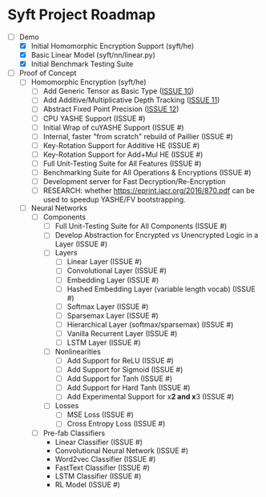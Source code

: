 # Syft Project Roadmap


- [ ] Demo
    - [x] Initial Homomorphic Encryption Support (syft/he)
    - [x] Basic Linear Model (syft/nn/linear.py)
    - [x] Initial Benchmark Testing Suite
- [ ] Proof of Concept
    - [ ] Homomorphic Encryption (syft/he)
      - [ ] Add Generic Tensor as Basic Type ([ISSUE 10](https://github.com/OpenMined/Syft/issues/10))
      - [ ] Add Additive/Multiplicative Depth Tracking ([ISSUE 11](https://github.com/OpenMined/Syft/issues/11))
      - [ ] Abstract Fixed Point Precision ([ISSUE 12](https://github.com/OpenMined/Syft/issues/12))
      - [ ] CPU YASHE Support (ISSUE #)
      - [ ] Initial Wrap of cuYASHE Support (ISSUE #)
      - [ ] Internal, faster "from scratch" rebuild of Paillier (ISSUE #)
      - [ ] Key-Rotation Support for Additive HE (ISSUE #)
      - [ ] Key-Rotation Support for Add+Mul HE (ISSUE #)
      - [ ] Full Unit-Testing Suite for All Features (ISSUE #)
      - [ ] Benchmarking Suite for All Operations & Encryptions (ISSUE #)
      - [ ] Development server for Fast Decryption/Re-Encryption
      - [ ] RESEARCH: whether https://eprint.iacr.org/2016/870.pdf can be used to speedup YASHE/FV bootstrapping.
    - [ ] Neural Networks
      - [ ] Components
        - [ ] Full Unit-Testing Suite for All Components (ISSUE #)
        - [ ] Develop Abstraction for Encrypted vs Unencrypted Logic in a Layer (ISSUE #)
        - [ ] Layers
          - [ ] Linear Layer (ISSUE #)
          - [ ] Convolutional Layer (ISSUE #)
          - [ ] Embedding Layer (ISSUE #)
          - [ ] Hashed Embedding Layer (variable length vocab) (ISSUE #)  
          - [ ] Softmax Layer (ISSUE #)
          - [ ] Sparsemax Layer (ISSUE #)
          - [ ] Hierarchical Layer (softmax/sparsemax) (ISSUE #)
          - [ ] Vanilla Recurrent Layer (ISSUE #)
          - [ ] LSTM Layer (ISSUE #)
        - [ ] Nonlinearities
          - [ ] Add Support for ReLU (ISSUE #)
          - [ ] Add Support for Sigmoid (ISSUE #)
          - [ ] Add Support for Tanh (ISSUE #)
          - [ ] Add Support for Hard Tanh (ISSUE #)
          - [ ] Add Experimental Support for x**2 and x**3 (ISSUE #)
        - [ ] Losses
          - [ ] MSE Loss (ISSUE #)
          - [ ] Cross Entropy Loss (ISSUE #)
      - [ ] Pre-fab Classifiers
        - Linear Classifier (ISSUE #)
        - Convolutional Neural Network (ISSUE #)
        - Word2vec Classifier (ISSUE #)
        - FastText Classifier (ISSUE #)
        - LSTM Classifier (ISSUE #)
        - RL Model (ISSUE #)
